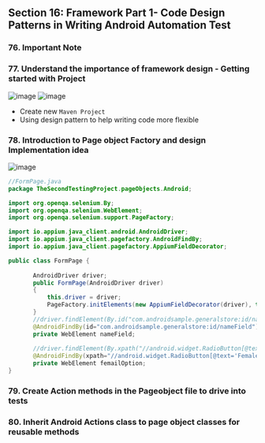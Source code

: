 ## Section 16: Framework Part 1- Code Design Patterns in Writing Android Automation Test
### 76. Important Note

### 77. Understand the importance of framework design - Getting started with Project
![image](https://github.com/hieunguyen0202/Udemy-Course-Training/assets/98166568/46cf958c-9de1-4e31-a947-0ced0dbac8ba)
![image](https://github.com/hieunguyen0202/Udemy-Course-Training/assets/98166568/9dd00536-4d36-4e9c-a6ae-6f8e7595a4f9)

- Create new `Maven Project`
- Using design pattern to help writing code more flexible
  
### 78. Introduction to Page object Factory and design Implementation idea
![image](https://github.com/hieunguyen0202/Udemy-Course-Training/assets/98166568/96f9c606-7069-4608-a125-ad9988fd3c53)
```java
//FormPage.java
package TheSecondTestingProject.pageObjects.Android;

import org.openqa.selenium.By;
import org.openqa.selenium.WebElement;
import org.openqa.selenium.support.PageFactory;

import io.appium.java_client.android.AndroidDriver;
import io.appium.java_client.pagefactory.AndroidFindBy;
import io.appium.java_client.pagefactory.AppiumFieldDecorator;

public class FormPage {
       
	   AndroidDriver driver;
	   public FormPage(AndroidDriver driver)
	   {
		   this.driver = driver;
		   PageFactory.initElements(new AppiumFieldDecorator(driver), this);
	   }
	   //driver.findElement(By.id("com.androidsample.generalstore:id/nameField")).sendKeys("Xuan Hieu");
	   @AndroidFindBy(id="com.androidsample.generalstore:id/nameField")
	   private WebElement nameField;
	   
	   //driver.findElement(By.xpath("//android.widget.RadioButton[@text='Female']")).click();
	   @AndroidFindBy(xpath="//android.widget.RadioButton[@text='Female']")
	   private WebElement femailOption;
}


```
### 79. Create Action methods in the Pageobject file to drive into tests
### 80. Inherit Android Actions class to page object classes for reusable methods

